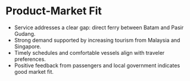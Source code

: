 # Product-Market Fit

- Service addresses a clear gap: direct ferry between Batam and Pasir Gudang.
- Strong demand supported by increasing tourism from Malaysia and Singapore.
- Timely schedules and comfortable vessels align with traveler preferences.
- Positive feedback from passengers and local government indicates good market fit.
